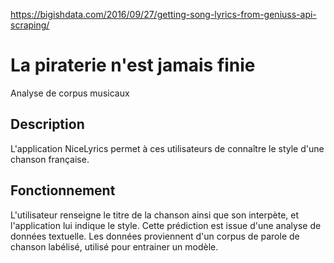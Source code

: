 https://bigishdata.com/2016/09/27/getting-song-lyrics-from-geniuss-api-scraping/

# La piraterie n'est jamais finie
Analyse de corpus musicaux

## Description
L'application NiceLyrics permet à ces utilisateurs de connaître le style d'une chanson française.

## Fonctionnement 
L'utilisateur renseigne le titre de la chanson ainsi que son interpète, et l'application lui indique le style.
Cette prédiction est issue d'une analyse de données textuelle. Les données proviennent d'un corpus de parole de chanson labélisé, utilisé pour entrainer un modèle. 
